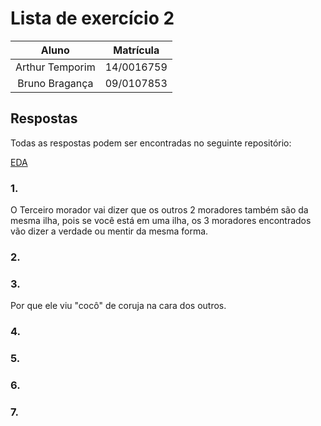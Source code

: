 # Lista de exercício 2

| Aluno | Matrícula |
|:-----:|:---------:|
| Arthur Temporim | 14/0016759 |
| Bruno Bragança | 09/0107853  |

## Respostas

Todas as respostas podem ser encontradas no seguinte repositório:

[EDA](https://github.com/arthurTemporim/EDA)

### 1.

O Terceiro morador vai dizer que os outros 2 moradores também são da mesma 
ilha, pois se você está em uma ilha, os 3 moradores encontrados vão dizer
a verdade ou mentir da mesma forma.

### 2.



### 3.

Por que ele viu "cocô" de coruja na cara dos outros.

### 4.

### 5.

### 6.

### 7.

